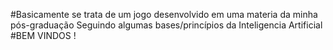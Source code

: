 #Basicamente se trata de um jogo desenvolvido em uma materia da minha pós-graduação
Seguindo algumas bases/princípios da Inteligencia Artificial
#BEM VINDOS !

